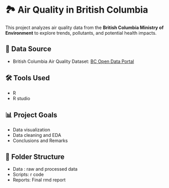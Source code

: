 # 🏞️ Air Quality in British Columbia

This project analyzes air quality data from the **British Columbia Ministry of Environment** to explore trends, pollutants, and potential health impacts.

## 📂 Data Source
- British Columbia Air Quality Dataset: [BC Open Data Portal](https://envistaweb.env.gov.bc.ca/)

## 🛠 Tools Used
- R
- R studio

## 📊 Project Goals
- Data visualization 
- Data cleaning and EDA
- Conclusions and Remarks

## 📁 Folder Structure
- Data : raw and processed data
- Scripts: r code 
- Reports: Final rmd report
